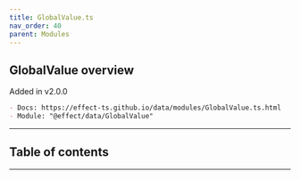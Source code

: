 ```yaml
---
title: GlobalValue.ts
nav_order: 40
parent: Modules
---
```


## GlobalValue overview

Added in v2.0.0

```md
- Docs: https://effect-ts.github.io/data/modules/GlobalValue.ts.html
- Module: "@effect/data/GlobalValue"
```

---

<h2 class="text-delta">Table of contents</h2>

---
